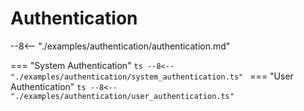 # Authentication

--8<-- "./examples/authentication/authentication.md"

=== "System Authentication"
    ```ts
    --8<-- "./examples/authentication/system_authentication.ts"
    ```
=== "User Authentication"
    ```ts
    --8<-- "./examples/authentication/user_authentication.ts"
    ```
